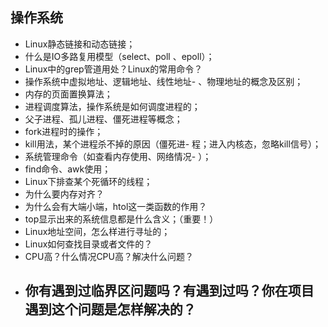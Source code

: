 ## 操作系统
- Linux静态链接和动态链接；
- 什么是IO多路复用模型（select、poll 、epoll）；
- Linux中的grep管道用处？Linux的常用命令？
- 操作系统中虚拟地址、逻辑地址、线性地址- 、物理地址的概念及区别；
- 内存的页面置换算法；
- 进程调度算法，操作系统是如何调度进程的；
- 父子进程、孤儿进程、僵死进程等概念；
- fork进程时的操作；
- kill用法，某个进程杀不掉的原因（僵死进- 程；进入内核态，忽略kill信号）；
- 系统管理命令（如查看内存使用、网络情况- ）；
- find命令、awk使用；
- Linux下排查某个死循环的线程；
- 为什么要内存对齐？
- 为什么会有大端小端，htol这一类函数的作用？
- top显示出来的系统信息都是什么含义；（重要！）
- Linux地址空间，怎么样进行寻址的；
- Linux如何查找目录或者文件的？
- CPU高？什么情况CPU高？解决什么问题？
- 你有遇到过临界区问题吗？有遇到过吗？你在项目遇到这个问题是怎样解决的？
    -
